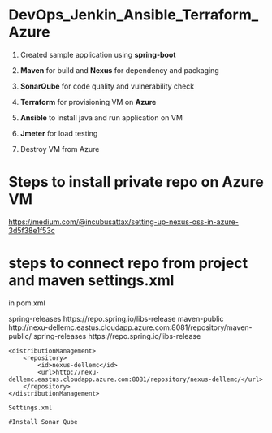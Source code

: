 # DevOps_Jenkin_Ansible_Terraform_Azure

1. Created sample application using <b>spring-boot</b>

2. <b>Maven</b> for build and <b>Nexus</b> for dependency and packaging

3. <b>SonarQube</b> for code quality and vulnerability check

4. <b>Terraform</b> for provisioning VM on <b>Azure</b>

5. <b>Ansible</b> to install java and run application on VM 

6. <b>Jmeter</b> for load testing

7. Destroy VM from Azure

# Steps to install private repo on Azure VM

https://medium.com/@incubusattax/setting-up-nexus-oss-in-azure-3d5f38e1f53c

# steps to connect repo from project and maven settings.xml

in pom.xml

<repositories>
        <repository>
            <id>spring-releases</id>
            <url>https://repo.spring.io/libs-release</url>
        </repository>
        <repository>
            <id>maven-public</id>
            <url>http://nexu-dellemc.eastus.cloudapp.azure.com:8081/repository/maven-public/</url>
        </repository>
    </repositories>
    <pluginRepositories>
        <pluginRepository>
            <id>spring-releases</id>
            <url>https://repo.spring.io/libs-release</url>
        </pluginRepository>
    </pluginRepositories>

    <distributionManagement>
        <repository>
            <id>nexus-dellemc</id>
            <url>http://nexu-dellemc.eastus.cloudapp.azure.com:8081/repository/nexus-dellemc/</url>
        </repository>
    </distributionManagement>
    
    Settings.xml
    
    #Install Sonar Qube
    
    
